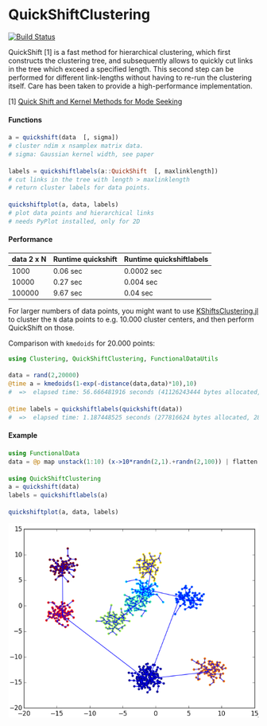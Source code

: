 # QuickShiftClustering

[![Build Status](https://travis-ci.org/rened/QuickShiftClustering.jl.svg?branch=master)](https://travis-ci.org/rened/QuickShiftClustering.jl)

QuickShift [1] is a fast method for hierarchical clustering, which first constructs the clustering tree, and subsequently allows to quickly cut links in the tree which exceed a specified length. This second step can be performed for different link-lengths without having to re-run the clustering itself. Care has been taken to provide a high-performance implementation.

[1] [Quick Shift and Kernel Methods
for Mode Seeking](http://cronos.rutgers.edu/~meer/TEACH/ADD/vedaldiS08quick.pdf)

#### Functions

```jl
a = quickshift(data  [, sigma])
# cluster ndim x nsamplex matrix data.
# sigma: Gaussian kernel width, see paper

labels = quickshiftlabels(a::QuickShift  [, maxlinklength])
# cut links in the tree with length > maxlinklength
# return cluster labels for data points.

quickshiftplot(a, data, labels)
# plot data points and hierarchical links
# needs PyPlot installed, only for 2D
```

#### Performance

data 2 x N | Runtime quickshift | Runtime quickshiftlabels
-----------|--------------------|-------------------------
1000       | 0.06 sec           | 0.0002 sec              
10000      | 0.27 sec           | 0.004 sec               
100000     | 9.67 sec           | 0.04 sec                

For larger numbers of data points, you might want to use [KShiftsClustering.jl](https://github.com/rened/KShiftsClustering.jl) to cluster the `N` data points to e.g. 10.000 cluster centers, and then perform QuickShift on those.

Comparison with `kmedoids` for 20.000 points:

```jl
using Clustering, QuickShiftClustering, FunctionalDataUtils

data = rand(2,20000)
@time a = kmedoids(1-exp(-distance(data,data)*10),10)
#  =>  elapsed time: 56.666481916 seconds (41126243444 bytes allocated, 15.31% gc time)

@time labels = quickshiftlabels(quickshift(data))
#  =>  elapsed time: 1.187448525 seconds (277816624 bytes allocated, 28.79% gc time)
```


#### Example

```jl
using FunctionalData
data = @p map unstack(1:10) (x->10*randn(2,1).+randn(2,100)) | flatten

using QuickShiftClustering
a = quickshift(data)           
labels = quickshiftlabels(a)   

quickshiftplot(a, data, labels)
```

![](example.png)
